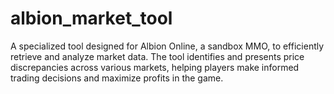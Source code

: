 ﻿# albion_market_tool

A specialized tool designed for Albion Online, a sandbox MMO, to efficiently retrieve and analyze market data. The tool identifies and presents price discrepancies across various markets, helping players make informed trading decisions and maximize profits in the game.
